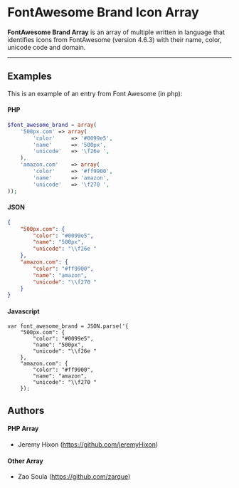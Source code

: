 FontAwesome Brand Icon Array
===================


**FontAwesome Brand Array** is an array of multiple written in language that identifies icons from FontAwesome (version 4.6.3) with their name, color, unicode code and domain.

----------


Examples
-------------

This is an example of an entry from Font Awesome (in php):

#### PHP
```php
$font_awesome_brand = array(
	'500px.com'	=> array(
		'color'		=> '#0099e5',
		'name'		=> '500px',
		'unicode'	=> '\f26e ',
	),
	'amazon.com'	=> array(
		'color'		=> '#ff9900',
		'name'		=> 'amazon',
		'unicode'	=> '\f270 ',
));
```
#### JSON
```json
{
    "500px.com": {
        "color": "#0099e5",
        "name": "500px",
        "unicode": "\\f26e "
    },
    "amazon.com": {
        "color": "#ff9900",
        "name": "amazon",
        "unicode": "\\f270 "
    }
}

```

#### Javascript
```
var font_awesome_brand = JSON.parse('{
    "500px.com": {
        "color": "#0099e5",
        "name": "500px",
        "unicode": "\\f26e "
    },
    "amazon.com": {
        "color": "#ff9900",
        "name": "amazon",
        "unicode": "\\f270 "
    });
```
Authors
-------------

#### PHP Array

 - Jeremy Hixon (https://github.com/jeremyHixon) 
 
#### Other Array

 - Zao Soula (https://github.com/zarque)

